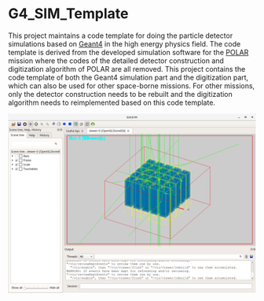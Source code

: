 # G4_SIM_Template

This project maintains a code template for doing the particle detector simulations based on [Geant4](http://geant4.web.cern.ch/) in the high energy physics field. The code template is derived from the developed simulation software for the [POLAR](http://isdc.unige.ch/polar/) mission where the codes of the detailed detector construction and digitization algorithm of POLAR are all removed. This project contains the code template of both the Geant4 simulation part and the digitization part, which can also be used for other space-borne missions. For other missions, only the detector construction needs to be rebuilt and the digitization algorithm needs to reimplemented based on this code template.

![screenshot](screenshot.png)
